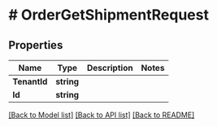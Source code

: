 # # OrderGetShipmentRequest


## Properties 


Name | Type | Description | Notes
------------ | ------------- | ------------- | -------------
**TenantId**| **string** |   |
**Id**| **string** |   |


[[Back to Model list]](../../README.md#models) [[Back to API list]](../../README.md#endpoints) [[Back to README]](../../README.md)

